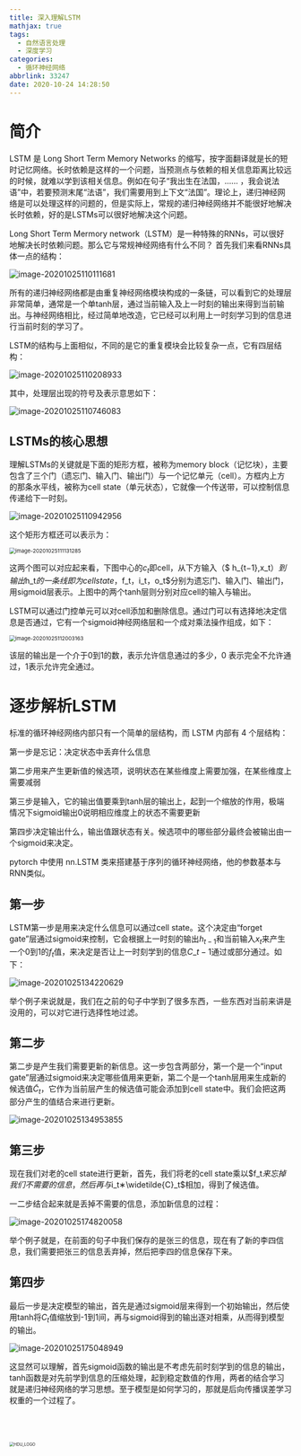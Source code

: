 ```yaml
---
title: 深入理解LSTM
mathjax: true
tags:
  - 自然语言处理
  - 深度学习
categories:
  - 循环神经网络
abbrlink: 33247
date: 2020-10-24 14:28:50
---
```


# 简介

LSTM 是 Long Short Term Memory Networks 的缩写，按字面翻译就是长的短时记忆网络。长时依赖是这样的一个问题，当预测点与依赖的相关信息距离比较远的时候，就难以学到该相关信息。例如在句子“我出生在法国，……   ，我会说法语”中，若要预测末尾“法语”，我们需要用到上下文“法国”。理论上，递归神经网络是可以处理这样的问题的，但是实际上，常规的递归神经网络并不能很好地解决长时依赖，好的是LSTMs可以很好地解决这个问题。

<!-- more -->

Long Short Term Mermory network（LSTM）是一种特殊的RNNs，可以很好地解决长时依赖问题。那么它与常规神经网络有什么不同？
首先我们来看RNNs具体一点的结构：

![image-20201025110111681](../../../images/深入理解LSTM/image-20201025110111681.png)

所有的递归神经网络都是由重复神经网络模块构成的一条链，可以看到它的处理层非常简单，通常是一个单tanh层，通过当前输入及上一时刻的输出来得到当前输出。与神经网络相比，经过简单地改造，它已经可以利用上一时刻学习到的信息进行当前时刻的学习了。

LSTM的结构与上面相似，不同的是它的重复模块会比较复杂一点，它有四层结构：

![image-20201025110208933](../../../images/深入理解LSTM/image-20201025110208933.png)

其中，处理层出现的符号及表示意思如下：

![image-20201025110746083](../../../images/深入理解LSTM/image-20201025110746083.png)



## **LSTMs的核心思想**

理解LSTMs的关键就是下面的矩形方框，被称为memory block（记忆块），主要包含了三个门（遗忘门、输入门、输出门）与一个记忆单元（cell）。方框内上方的那条水平线，被称为cell state（单元状态），它就像一个传送带，可以控制信息传递给下一时刻。

![image-20201025110942956](../../../images/深入理解LSTM/image-20201025110942956.png)

这个矩形方框还可以表示为：

<img src="../../../images/深入理解LSTM/image-20201025111131285.png" alt="image-20201025111131285" style="zoom: 67%;" />

这两个图可以对应起来看，下图中心的$c_t$即cell，从下方输入（$ h_{t−1},x_t$）到输出$h_t$的一条线即为cell state，$f_t$，$i_t$，$o_t$分别为遗忘门、输入门、输出门，用sigmoid层表示。上图中的两个tanh层则分别对应cell的输入与输出。

LSTM可以通过门控单元可以对cell添加和删除信息。通过门可以有选择地决定信息是否通过，它有一个sigmoid神经网络层和一个成对乘法操作组成，如下：

<img src="../../../images/深入理解LSTM/image-20201025112003163.png" alt="image-20201025112003163" style="zoom:67%;" />

该层的输出是一个介于0到1的数，表示允许信息通过的多少，0 表示完全不允许通过，1表示允许完全通过。

# **逐步解析LSTM**

标准的循环神经网络内部只有一个简单的层结构，而 LSTM 内部有 4 个层结构：

第一步是忘记：决定状态中丢弃什么信息

第二步用来产生更新值的候选项，说明状态在某些维度上需要加强，在某些维度上需要减弱

第三步是输入，它的输出值要乘到tanh层的输出上，起到一个缩放的作用，极端情况下sigmoid输出0说明相应维度上的状态不需要更新

第四步决定输出什么，输出值跟状态有关。候选项中的哪些部分最终会被输出由一个sigmoid来决定。

pytorch 中使用 nn.LSTM 类来搭建基于序列的循环神经网络，他的参数基本与RNN类似。

## 第一步

LSTM第一步是用来决定什么信息可以通过cell state。这个决定由“forget gate”层通过sigmoid来控制，它会根据上一时刻的输出$h_{t-1}$和当前输入$x_t$来产生一个0到1的$f_t$值，来决定是否让上一时刻学到的信息$C\_{t−1}$通过或部分通过。如下：

![image-20201025134220629](../../../images/深入理解LSTM/image-20201025134220629.png)

举个例子来说就是，我们在之前的句子中学到了很多东西，一些东西对当前来讲是没用的，可以对它进行选择性地过滤。

## 第二步

第二步是产生我们需要更新的新信息。这一步包含两部分，第一个是一个“input gate”层通过sigmoid来决定哪些值用来更新，第二个是一个tanh层用来生成新的候选值$\widetilde{C}_t$，它作为当前层产生的候选值可能会添加到cell state中。我们会把这两部分产生的值结合来进行更新。

![image-20201025134953855](../../../images/深入理解LSTM/image-20201025134953855.png)

## 第三步

现在我们对老的cell state进行更新，首先，我们将老的cell state乘以\$f_t$来忘掉我们不需要的信息，然后再与$i_t∗\widetilde{C}_t$相加，得到了候选值。

一二步结合起来就是丢掉不需要的信息，添加新信息的过程：

![image-20201025174820058](../../../images/深入理解LSTM/image-20201025174820058.png)

举个例子就是，在前面的句子中我们保存的是张三的信息，现在有了新的李四信息，我们需要把张三的信息丢弃掉，然后把李四的信息保存下来。

## 第四步

最后一步是决定模型的输出，首先是通过sigmoid层来得到一个初始输出，然后使用tanh将$C_t$值缩放到-1到1间，再与sigmoid得到的输出逐对相乘，从而得到模型的输出。

![image-20201025175048949](../../../images/深入理解LSTM/image-20201025175048949.png)

这显然可以理解，首先sigmoid函数的输出是不考虑先前时刻学到的信息的输出，tanh函数是对先前学到信息的压缩处理，起到稳定数值的作用，两者的结合学习就是递归神经网络的学习思想。至于模型是如何学习的，那就是后向传播误差学习权重的一个过程了。

<br>

<br>

<br>

<img src="../../../images/序列模型中的注意力机制/HDU_LOGO.png" alt="HDU_LOGO" style="zoom:50%;" />
